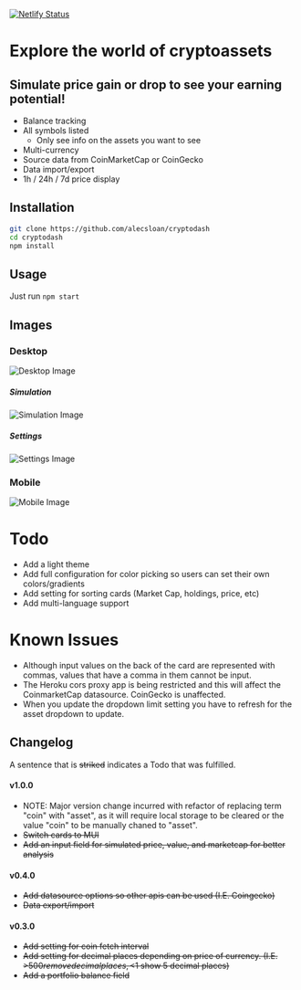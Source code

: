 [![Netlify Status](https://api.netlify.com/api/v1/badges/1d54e4f5-13f5-4dec-a155-5d69e41b56b0/deploy-status)](https://app.netlify.com/sites/cryptodash-demo/deploys)

# Explore the world of cryptoassets
## Simulate price gain or drop to see your earning potential!

* Balance tracking
* All symbols listed
    * Only see info on the assets you want to see
* Multi-currency
* Source data from CoinMarketCap or CoinGecko
* Data import/export
* 1h / 24h / 7d price display

## Installation
``` sh
git clone https://github.com/alecsloan/cryptodash
cd cryptodash
npm install
```

## Usage

Just run `npm start`

## Images

### Desktop
![Desktop Image](https://imgur.com/8MrMJvP.png)

##### Simulation
![Simulation Image](https://imgur.com/N0hG15f.png)

##### Settings
![Settings Image](https://imgur.com/hQwHuxm.png)

### Mobile

![Mobile Image](https://imgur.com/HxhUnR5.png)

# Todo
* Add a light theme
* Add full configuration for color picking so users can set their own colors/gradients
* Add setting for sorting cards (Market Cap, holdings, price, etc)
* Add multi-language support

# Known Issues
* Although input values on the back of the card are represented with commas, values that have a comma in them cannot be input.
* The Heroku cors proxy app is being restricted and this will affect the CoinmarketCap datasource. CoinGecko is unaffected.
* When you update the dropdown limit setting you have to refresh for the asset dropdown to update.

## Changelog
A sentence that is ~~striked~~ indicates a Todo that was fulfilled.

#### v1.0.0
* NOTE: Major version change incurred with refactor of replacing term "coin" with "asset", as it will require local storage to be cleared or the value "coin" to be manually chaned to "asset".
* ~~Switch cards to MUI~~
* ~~Add an input field for simulated price, value, and marketcap for better analysis~~
#### v0.4.0
* ~~Add datasource options so other apis can be used (I.E. Coingecko)~~
* ~~Data export/import~~
#### v0.3.0
* ~~Add setting for coin fetch interval~~
* ~~Add setting for decimal places depending on price of currency. (I.E. >$500 remove decimal places, <$1 show 5 decimal places)~~
* ~~Add a portfolio balance field~~